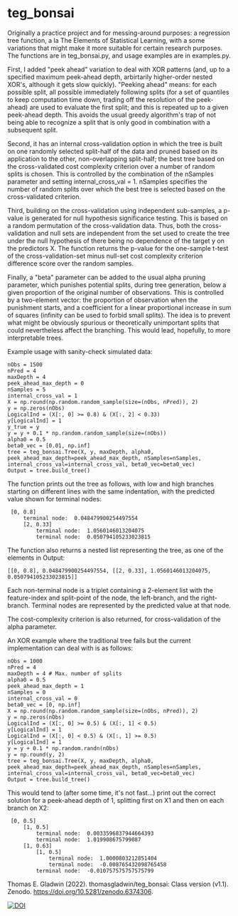 # teg_bonsai

Originally a practice project and for messing-around purposes: a regression tree function, a la The Elements of Statistical Learning, with a some variations that might make it more suitable for certain research purposes. The functions are in teg_bonsai.py, and usage examples are in examples.py.

First, I added "peek ahead" variation to deal with XOR patterns (and, up to a specified maximum peek-ahead depth, arbirtarily higher-order nested XOR's, although it gets slow quickly). "Peeking ahead" means: for each possible split, all possible immediately following splits (for a set of quantiles to keep computation time down, trading off the resolution of the peek-ahead) are used to evaluate the first split; and this is repeated up to a given peek-ahead depth. This avoids the usual greedy algorithm's trap of not being able to recognize a split that is only good in combination with a subsequent split.

Second, it has an internal cross-validation option in which the tree is built on one randomly selected split-half of the data and pruned based on its application to the other, non-overlapping split-half; the best tree based on the cross-validated cost complexity criterion over a number of random splits is chosen. This is controlled by the combination of the nSamples parameter and setting internal_cross_val = 1. nSamples specifies the number of random splits over which the best tree is selected based on the cross-validated criterion.

Third, building on the cross-validation using independent sub-samples, a p-value is generated for null hypothesis significance testing. This is based on a random permutation of the cross-validation data. Thus, both the cross-validation and null sets are independent from the set used to create the tree under the null hypothesis of there being no dependence of the target y on the predictors X. The function returns the p-value for the one-sample t-test of the cross-validation-set minus null-set cost complexity criterion difference score over the random samples.

Finally, a "beta" parameter can be added to the usual alpha pruning parameter, which punishes potential splits, during tree generation, below a given proportion of the original number of observations. This is controlled by a two-element vector: the proportion of observation when the punishment starts, and a coefficient for a linear proportional increase in sum of squares (infinity can be used to forbid small splits). The idea is to prevent what might be obviously spurious or theoretically unimportant splits that could nevertheless affect the branching. This would lead, hopefully, to more interpretable trees.

Example usage with sanity-check simulated data:
```
nObs = 1500
nPred = 4
maxDepth = 4
peek_ahead_max_depth = 0
nSamples = 5
internal_cross_val = 1
X = np.round(np.random.random_sample(size=(nObs, nPred)), 2)
y = np.zeros(nObs)
LogicalInd = (X[:, 0] >= 0.8) & (X[:, 2] < 0.33)
y[LogicalInd] = 1
y_true = y
y = y + 0.1 * np.random.random_sample(size=(nObs))
alpha0 = 0.5
beta0_vec = [0.01, np.inf]
tree = teg_bonsai.Tree(X, y, maxDepth, alpha0, peek_ahead_max_depth=peek_ahead_max_depth, nSamples=nSamples, internal_cross_val=internal_cross_val, beta0_vec=beta0_vec)
Output = tree.build_tree()
```
The function prints out the tree as follows, with low and high branches starting on different lines with the same indentation, with the predicted value shown for terminal nodes:

```
 [0, 0.8]
	 terminal node:  0.048479900254497554
	 [2, 0.33]
		 terminal node:  1.0560146013204075
		 terminal node:  0.050794105233023815

```

The function also returns a nested list representing the tree, as one of the elements in Output:

`[[0, 0.8], 0.048479900254497554, [[2, 0.33], 1.0560146013204075, 0.050794105233023815]]`

Each non-terminal node is a triplet containing a 2-element list with the feature-index and split-point of the node, the left-branch, and the right-branch. Terminal nodes are represented by the predicted value at that node.

The cost-complexity criterion is also returned, for cross-validation of the alpha parameter.

An XOR example where the traditional tree fails but the current implementation can deal with is as follows:

```
nObs = 1000
nPred = 4
maxDepth = 4 # Max. number of splits
alpha0 = 0.5
peek_ahead_max_depth = 1
nSamples = 0
internal_cross_val = 0
beta0_vec = [0, np.inf]
X = np.round(np.random.random_sample(size=(nObs, nPred)), 2)
y = np.zeros(nObs)
LogicalInd = (X[:, 0] >= 0.5) & (X[:, 1] < 0.5)
y[LogicalInd] = 1
LogicalInd = (X[:, 0] < 0.5) & (X[:, 1] >= 0.5)
y[LogicalInd] = 1
y = y + 0.1 * np.random.randn(nObs)
y = np.round(y, 2)
tree = teg_bonsai.Tree(X, y, maxDepth, alpha0, peek_ahead_max_depth=peek_ahead_max_depth, nSamples=nSamples, internal_cross_val=internal_cross_val, beta0_vec=beta0_vec)
Output = tree.build_tree()
```

This would tend to  (after some time, it's not fast...) print out the correct solution for a peek-ahead depth of 1, splitting first on X1 and then on each branch on X2:

```
 [0, 0.5]
	 [1, 0.5]
		 terminal node:  0.0033596837944664393
		 terminal node:  1.019908675799087
	 [1, 0.63]
		 [1, 0.5]
			 terminal node:  1.0000803212851404
			 terminal node:  -0.008765432098765458
		 terminal node:  -0.010757575757575799
```

Thomas E. Gladwin (2022). thomasgladwin/teg_bonsai: Class version (v1.1). Zenodo. https://doi.org/10.5281/zenodo.6374306.

[![DOI](https://zenodo.org/badge/458932097.svg)](https://zenodo.org/badge/latestdoi/458932097)


